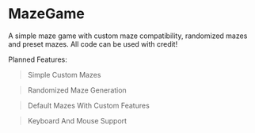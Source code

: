 # MazeGame
A simple maze game with custom maze compatibility, randomized mazes and preset mazes. All code can be used with credit!


Planned Features: 
>Simple Custom Mazes

>Randomized Maze Generation

>Default Mazes With Custom Features

>Keyboard And Mouse Support
